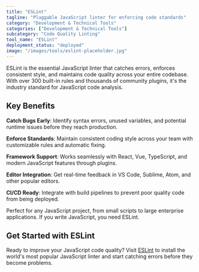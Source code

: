 ```yaml
---
title: "ESLint"
tagline: "Pluggable JavaScript linter for enforcing code standards"
category: "Development & Technical Tools"
categories: ["Development & Technical Tools"]
subcategory: "Code Quality Linting"
tool_name: "ESLint"
deployment_status: "deployed"
image: "/images/tools/eslint-placeholder.jpg"
---
```

ESLint is the essential JavaScript linter that catches errors, enforces consistent style, and maintains code quality across your entire codebase. With over 300 built-in rules and thousands of community plugins, it's the industry standard for JavaScript code analysis.

## Key Benefits

**Catch Bugs Early**: Identify syntax errors, unused variables, and potential runtime issues before they reach production.

**Enforce Standards**: Maintain consistent coding style across your team with customizable rules and automatic fixing.

**Framework Support**: Works seamlessly with React, Vue, TypeScript, and modern JavaScript features through plugins.

**Editor Integration**: Get real-time feedback in VS Code, Sublime, Atom, and other popular editors.

**CI/CD Ready**: Integrate with build pipelines to prevent poor quality code from being deployed.

Perfect for any JavaScript project, from small scripts to large enterprise applications. If you write JavaScript, you need ESLint.

## Get Started with ESLint

Ready to improve your JavaScript code quality? Visit [ESLint](https://eslint.org) to install the world's most popular JavaScript linter and start catching errors before they become problems.